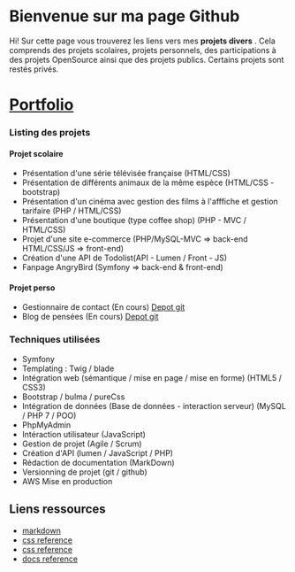 # Bienvenue sur ma page Github

Hi! Sur cette page vous trouverez les liens vers mes **projets divers** . Cela comprends des projets scolaires, projets personnels, des participations à des projets OpenSource ainsi que des projets publics. Certains projets sont restés privés.

# [Portfolio](https://dev1.rom1.ovh/)

### Listing des projets  

#### Projet scolaire
- Présentation d'une série télévisée française (HTML/CSS)   
- Présentation de différents animaux de la même espèce (HTML/CSS - bootstrap)
- Présentation d'un cinéma avec gestion des films à l'afffiche et gestion tarifaire (PHP / HTML/CSS)
- Présentation d'une boutique (type coffee shop) (PHP - MVC / HTML/CSS)
- Projet d'une site e-commerce (PHP/MySQL-MVC => back-end HTML/CSS/JS => front-end) 
- Création d'une API de Todolist(API - Lumen / Front - JS) 
- Fanpage AngryBird (Symfony => back-end & front-end)

#### Projet perso
- Gestionnaire de contact (En cours) [Depot git](https://github.com/olarno/Gestionnaire_contact)
- Blog de pensées (En cours)  [Depot git](https://github.com/olarno/Thought_of_the_day)

### Techniques utilisées 

- Symfony 
- Templating : Twig / blade 
- Intégration web (sémantique / mise en page / mise en forme) (HTML5 / CSS3)
- Bootstrap / bulma / pureCss
- Intégration de données (Base de données - interaction serveur) (MySQL / PHP 7 / POO)
- PhpMyAdmin
- Intéraction utilisateur (JavaScript)
- Gestion de projet (Agile / Scrum)
- Création d'API (lumen / JavaScript / PHP)
- Rédaction de documentation (MarkDown)
- Versionning de projet (git / github)
- AWS Mise en production 

## Liens ressources

- [markdown](https://stackedit.io/app#)
- [css reference](https://cssreference.io/)
- [css reference](https://htmlreference.io/)
- [docs reference](https://devdocs.io/)

